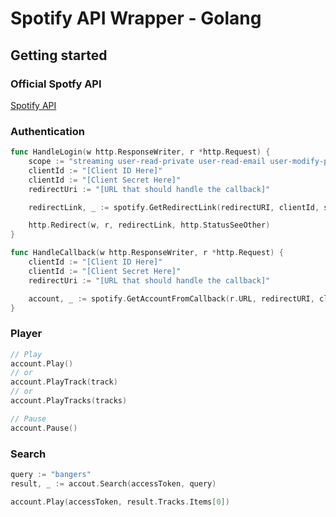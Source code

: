 # Spotify API Wrapper - Golang

## Getting started

### Official Spotfy API
[Spotify API](https://developer.spotify.com/documentation/web-api/)

### Authentication

````Go
func HandleLogin(w http.ResponseWriter, r *http.Request) {
 	scope := "streaming user-read-private user-read-email user-modify-playback-state"
	clientId := "[Client ID Here]"
	clientId := "[Client Secret Here]"
 	redirectUri := "[URL that should handle the callback]"

 	redirectLink, _ := spotify.GetRedirectLink(redirectURI, clientId, scope)

 	http.Redirect(w, r, redirectLink, http.StatusSeeOther)
}

func HandleCallback(w http.ResponseWriter, r *http.Request) {
	clientId := "[Client ID Here]"
	clientId := "[Client Secret Here]"
 	redirectUri := "[URL that should handle the callback]"

	account, _ := spotify.GetAccountFromCallback(r.URL, redirectURI, clientID, clientSecret)
}
````

### Player

````Go
// Play 
account.Play()
// or
account.PlayTrack(track)
// or
account.PlayTracks(tracks)

// Pause
account.Pause()
````

### Search

````Go
query := "bangers"
result, _ := accout.Search(accessToken, query)

account.Play(accessToken, result.Tracks.Items[0])
````
